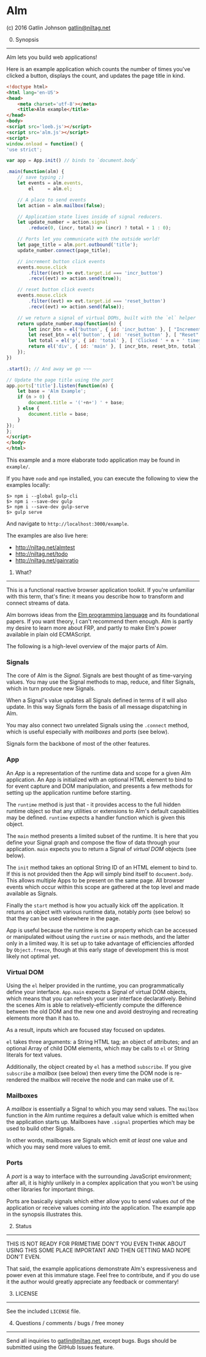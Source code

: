 Alm
===

(c) 2016 Gatlin Johnson <gatlin@niltag.net>

0. Synopsis
---

Alm lets you build web applications!

Here is an example application which counts the number of times you've clicked
a button, displays the count, and updates the page title in kind.

```html
<!doctype html>
<html lang='en-US'>
<head>
    <meta charset='utf-8'></meta>
    <title>Alm example</title>
</head>
<body>
<script src='loeb.js'></script>
<script src='alm.js'></script>
<script>
window.onload = function() {
'use strict';

var app = App.init() // binds to `document.body`

.main(function(alm) {
    // save typing ;)
    let events = alm.events,
        el     = alm.el;

    // A place to send events
    let action = alm.mailbox(false);

    // Application state lives inside of signal reducers.
    let update_number = action.signal
        .reduce(0, (incr, total) => (incr) ? total + 1 : 0);

    // Ports let you communicate with the outside world!
    let page_title = alm.port.outbound('title');
    update_number.connect(page_title);

    // increment button click events
    events.mouse.click
        .filter((evt) => evt.target.id === 'incr_button')
        .recv((evt) => action.send(true));

    // reset button click events
    events.mouse.click
        .filter((evt) => evt.target.id === 'reset_button')
        .recv((evt) => action.send(false));

    // we return a signal of virtual DOMs, built with the `el` helper
    return update_number.map(function(n) {
        let incr_btn = el('button', { id: 'incr_button' }, [ "Increment!" ]);
        let reset_btn = el('button', { id: 'reset_button' }, [ "Reset" ]);
        let total = el('p', { id: 'total' }, [ 'Clicked ' + n + ' times']);
        return el('div', { id: 'main' }, [ incr_btn, reset_btn, total ]);
    });
})

.start(); // And away we go ~~~

// Update the page title using the port
app.ports['title'].listen(function(n) {
    let base = 'Alm Example';
    if (n > 0) {
        document.title = '('+n+') ' + base;
    } else {
        document.title = base;
    }
});
};
</script>
</body>
</html>
```

This example and a more elaborate todo application may be found in `example/`.

If you have `node` and `npm` installed, you can execute the following to view
the examples locally:

    $> npm i --global gulp-cli
    $> npm i --save-dev gulp
    $> npm i --save-dev gulp-serve
    $> gulp serve

And navigate to `http://localhost:3000/example`.

The examples are also live here:

  - http://niltag.net/almtest
  - http://niltag.net/todo
  - http://niltag.net/gainratio

1. What?
---

This is a functional reactive browser application toolkit. If you're unfamiliar
with this term, that's fine: it means you describe how to transform and connect
streams of data.

Alm borrows ideas from the [Elm programming language][elm] and its foundational
papers. If you want theory, I can't recommend them enough. Alm is partly my
desire to learn more about FRP, and partly to make Elm's power available in
plain old ECMAScript.

The following is a high-level overview of the major parts of Alm.

### Signals

The core of Alm is the *Signal*. Signals are best thought of as time-varying
values. You may use the Signal methods to map, reduce, and filter Signals,
which in turn produce new Signals.

When a Signal's value updates all Signals defined in terms of it will also
update. In this way Signals form the basis of all message dispatching in Alm.

You may also connect two unrelated Signals using the `.connect` method, which
is useful especially with *mailboxes* and *ports* (see below).

Signals form the backbone of most of the other features.

### App

An *App* is a representation of the runtime data and scope for a given Alm
application. An App is initialized with an optional HTML element to bind to for
event capture and DOM manipulation, and presents a few methods for setting up
the application runtime before starting.

The `runtime` method is just that - it provides access to the full hidden
runtime object so that any utilities or extensions to Alm's default
capabilities may be defined. `runtime` expects a handler function which is
given this object.

The `main` method presents a limited subset of the runtime. It is here that you
define your Signal graph and compose the flow of data through your application.
`main` expects you to return a Signal of *virtual DOM* objects (see below).

The `init` method takes an optional String ID of an HTML element to bind to. If
this is not provided then the App will simply bind itself to `document.body`.
This allows multiple Apps to be present on the same page. All browser events
which occur within this scope are gathered at the top level and made available
as Signals.

Finally the `start` method is how you actually kick off the application. It
returns an object with various runtime data, notably *ports* (see below) so
that they can be used elsewhere in the page.

App is useful because the runtime is not a property which can be accessed or
manipulated without using the `runtime` or `main` methods, and the latter only
in a limited way. It is set up to take advantage of efficiencies afforded by
`Object.freeze`, though at this early stage of development this is most likely
not optimal yet.

### Virtual DOM

Using the `el` helper provided in the runtime, you can programmatically define
your interface. `App.main` expects a Signal of virtual DOM objects, which means
that you can refresh your user interface declaratively. Behind the scenes Alm
is able to relatively-efficiently compute the difference between the old DOM
and the new one and avoid destroying and recreating elements more than it has
to.

As a result, inputs which are focused stay focused on updates.

`el` takes three arguments: a String HTML tag; an object of attributes; and an
optional Array of child DOM elements, which may be calls to `el` or String
literals for text values.

Additionally, the object created by `el` has a method `subscribe`. If you give
`subscribe` a *mailbox* (see below) then every time the DOM node is re-rendered
the mailbox will receive the node and can make use of it.

### Mailboxes

A *mailbox* is essentially a Signal to which you may send values. The `mailbox`
function in the Alm runtime requires a default value which is emitted when the
application starts up. Mailboxes have `.signal` properties which may be used to
build other Signals.

In other words, mailboxes are Signals which emit *at least* one value and which
you may send more values to emit.

### Ports

A *port* is a way to interface with the surrounding JavaScript environment;
after all, it is highly unlikely in a complex application that you won't be
using other libraries for important things.

Ports are basically signals which either allow you to send values *out* of the
application or receive values coming *into* the application. The example app in
the synopsis illustrates this.

2. Status
---

THIS IS NOT READY FOR PRIMETIME DON'T YOU EVEN THINK ABOUT USING THIS SOME
PLACE IMPORTANT AND THEN GETTING MAD NOPE DON'T EVEN.

That said, the example applications demonstrate Alm's expressiveness and power
even at this immature stage. Feel free to contribute, and if you do use it the
author would greatly appreciate any feedback or commentary!

3. LICENSE
---

See the included `LICENSE` file.

4. Questions / comments / bugs / free money
---

Send all inquiries to <gatlin@niltag.net>, except bugs. Bugs should be
submitted using the GitHub Issues feature.

[elm]: http://elm-lang.org
